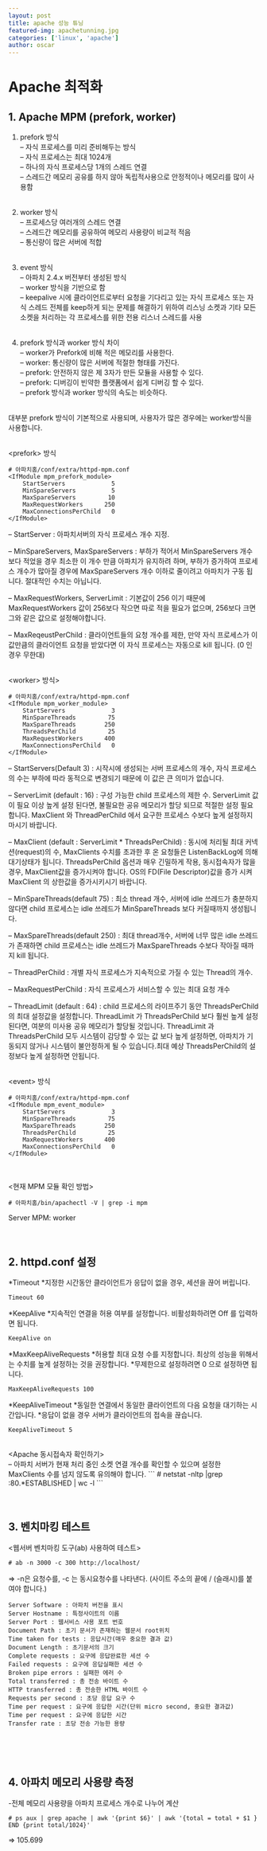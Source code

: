 ```yaml
---
layout: post
title: apache 성능 튜닝
featured-img: apachetunning.jpg
categories: ['linux', 'apache']
author: oscar
---
```


# Apache 최적화

## 1. Apache MPM (prefork, worker)

1) prefork 방식<br>
    – 자식 프로세스를 미리 준비해두는 방식<br>
    – 자식 프로세스는 최대 1024개<br>
    – 하나의 자식 프로세스당 1개의 스레드 연결<br>
    – 스레드간 메모리 공유를 하지 않아 독립적사용으로 안정적이나 메모리를 많이 사용함<br><br>

2) worker 방식<br>
– 프로세스당 여러개의 스레드 연결<br>
– 스레드간 메모리를 공유하여 메모리 사용량이 비교적 적음<br>
– 통신량이 많은 서버에 적합<br><br>

3) event 방식<br>
– 아파치 2.4.x 버전부터 생성된 방식<br>
– worker 방식을 기반으로 함<br>
– keepalive 시에 클라이언트로부터 요청을 기다리고 있는 자식 프로세스 또는 자식 스레드 전체를 keep하게
되는 문제를 해결하기 위하여 리스닝 소켓과 기타 모든 소켓을 처리하는 각 프로세스를 위한 전용 리스너
스레드를 사용<br><br>

4) prefork 방식과 worker 방식 차이<br>
– worker가 Prefork에 비해 적은 메모리를 사용한다.<br>
– worker: 통신량이 많은 서버에 적절한 형태를 가진다.<br>
– prefork: 안전하지 않은 제 3자가 만든 모듈을 사용할 수 있다.<br>
– prefork: 디버깅이 빈약한 플랫폼에서 쉽게 디버깅 할 수 있다.<br>
– prefork 방식과 worker 방식의 속도는 비슷하다.<br><br>

대부분 prefork 방식이 기본적으로 사용되며, 사용자가 많은 경우에는 worker방식을 사용합니다.<br><br>

&lt;prefork&gt; 방식<br>
```
# 아파치홈/conf/extra/httpd-mpm.conf
<IfModule mpm_prefork_module>
    StartServers             5
    MinSpareServers          5
    MaxSpareServers         10
    MaxRequestWorkers      250
    MaxConnectionsPerChild   0
</IfModule>
```
– StartServer : 아파치서버의 자식 프로세스 개수 지정.<br>

– MinSpareServers, MaxSpareServers : 부하가 적어서 MinSpareServers 개수 보다 적었을 경우 최소한 이 개수 만큼 아파치가 유지하려 하며, 부하가 증가하여 프로세스 개수가 많아질 경우에 MaxSpareServers 개수 이하로 줄이려고 아파치가 구동 됩니다. 절대적인 수치는 아닙니다.<br>

– MaxRequestWorkers, ServerLimit : 기본값이 256 이기 때문에 MaxRequestWorkers 값이 256보다 작으면 따로 적을 필요가 없으며, 256보다 크면 그와 같은 값으로 설정해야합니다.<br>

– MaxReqeustPerChild : 클라이언트들의 요청 개수를 제한, 만약 자식 프로세스가 이 값만큼의 클라이언트 요청을 받았다면 이 자식 프로세스는 자동으로 kill 됩니다. (0 인 경우 무한대)<br><br>

&lt;worker> 방식&gt;<br>
```
# 아파치홈/conf/extra/httpd-mpm.conf
<IfModule mpm_worker_module>
    StartServers             3
    MinSpareThreads         75
    MaxSpareThreads        250
    ThreadsPerChild         25
    MaxRequestWorkers      400
    MaxConnectionsPerChild   0
</IfModule>
```
– StartServers(Default 3) : 시작시에 생성되는 서버 프로세스의 개수, 자식 프로세스의 수는 부하에 따라 동적으로 변경되기 때문에 이 값은 큰 의미가 없습니다.<br>

– ServerLimit (default : 16) : 구성 가능한 child 프로세스의 제한 수. ServerLimit 값이 필요 이상 높게 설정 된다면, 불필요한 공유 메모리가 할당 되므로 적절한 설정 필요합니다. MaxClient 와 ThreadPerChild 에서 요구한 프로세스 수보다 높게 설정하지 마시기 바랍니다.<br>

– MaxClient (default : ServerLimit * ThreadsPerChild) : 동시에 처리될 최대 커넥션(request)의 수, MaxClients 수치를 초과한 후 온 요청들은 ListenBackLog에 의해 대기상태가 됩니다. ThreadsPerChild 옵션과 매우 긴밀하게 작용, 동시접속자가 많을 경우, MaxClient값을 증가시켜야 합니다. OS의 FD(File Descriptor)값을 증가 시켜 MaxClient 의 상한값을 증가시키시기 바랍니다.<br>

– MinSpareThreads(default 75) : 최소 thread 개수, 서버에 idle 쓰레드가 충분하지 않다면 child 프로세스는 idle 쓰레드가 MinSpareThreads 보다 커질때까지 생성됩니다.<br>

– MaxSpareThreads(default 250) : 최대 thread개수, 서버에 너무 많은 idle 쓰레드가 존재하면 child 프로세스는 idle 쓰레드가 MaxSpareThreads 수보다 작아질 때까지 kill 됩니다.<br>

– ThreadPerChild : 개별 자식 프로세스가 지속적으로 가질 수 있는 Thread의 개수.<br>

– MaxRequestPerChild : 자식 프로세스가 서비스할 수 있는 최대 요청 개수<br>

– ThreadLimit (default : 64) : child 프로세스의 라이프주기 동안 ThreadsPerChild 의 최대 설정값을 설정합니다. ThreadLimit 가 ThreadsPerChild 보다 훨씬 높게 설정된다면, 여분의 미사용 공유 메모리가 할당될 것입니다. ThreadLimit 과 ThreadsPerChild 모두 시스템이 감당할 수 있는 값 보다 높게 설정하면, 아파치가 기동되지 않거나 시스템이 불안정하게 될 수 있습니다.최대 예상 ThreadsPerChild의 설정보다 높게 설정하면 안됩니다.<br><br>

&lt;event&gt; 방식<br>
```
# 아파치홈/conf/extra/httpd-mpm.conf
<IfModule mpm_event_module>
    StartServers             3
    MinSpareThreads         75
    MaxSpareThreads        250
    ThreadsPerChild         25
    MaxRequestWorkers      400
    MaxConnectionsPerChild   0
</IfModule>
```
<br><br>
&lt;현재 MPM 모듈 확인 방법&gt;<br>
```
# 아파치홈/bin/apachectl -V | grep -i mpm
```
Server MPM: worker<br><br><br>



## 2. httpd.conf 설정

*Timeout
    *지정한 시간동안 클라이언트가 응답이 없을 경우, 세션을 끊어 버립니다.
```
Timeout 60
```

*KeepAlive
    *지속적인 연결을 허용 여부를 설정합니다. 비활성화하려면 Off 를 입력하면 됩니다.
```
KeepAlive on
```

*MaxKeepAliveRequests
    *허용할 최대 요청 수를 지정합니다. 최상의 성능을 위해서는 수치를 높게 설정하는 것을 권장합니다.
    *무제한으로 설정하려면 0 으로 설정하면 됩니다.
```
MaxKeepAliveRequests 100
```

*KeepAliveTimeout
    *동일한 연결에서 동일한 클라이언트의 다음 요청을 대기하는 시간입니다.
    *응답이 없을 경우 서버가 클라이언트의 접속을 끊습니다.
```
KeepAliveTimeout 5
```
<br>
&lt;Apache 동시접속자 확인하기&gt;<br>
– 아파치 서버가 현재 처리 중인 소켓 연결 개수를 확인할 수 있으며
설정한 MaxClients 수를 넘지 않도록 유의해야 합니다.
```
# netstat -nltp |grep :80.*ESTABLISHED | wc -l
```
<br><br><br>

## 3. 벤치마킹 테스트
&lt;웹서버 벤치마킹 도구(ab) 사용하여 테스트&gt;<br>
```
# ab -n 3000 -c 300 http://localhost/
```
=> -n은 요청수를, -c 는 동시요청수를 나타낸다. (사이트 주소의 끝에 / (슬래시)를 붙여야 합니다.)

```
Server Software : 아파치 버전을 표시
Server Hostname : 특정사이트의 이름
Server Port : 웹서비스 사용 포트 번호
Document Path : 초기 문서가 존재하는 웹문서 root위치
Time taken for tests : 응답시간(매우 중요한 결과 값)
Document Length : 초기문서의 크기
Complete requests : 요구에 응답완료한 세션 수
Failed requests : 요구에 응답실패한 세션 수
Broken pipe errors : 실패한 에러 수
Total transferred : 총 전송 바이트 수
HTTP transferred : 총 전송한 HTML 바이트 수
Requests per second : 초당 응답 요구 수
Time per request : 요구에 응답한 시간(단위 micro second, 중요한 결과값)
Time per request : 요구에 응답한 시간
Transfer rate : 초당 전송 가능한 용량
```
<br><br><br>


## 4. 아파치 메모리 사용량 측정
-전체 메모리 사용량을 아파치 프로세스 개수로 나누어 계산
```
# ps aux | grep apache | awk '{print $6}' | awk '{total = total + $1 } END {print total/1024}'
```
=> 105.699







